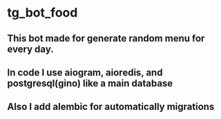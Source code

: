 # tg_bot_food
## This bot made for generate random menu for every day.
## In code I use aiogram, aioredis, and postgresql(gino) like a main database
## Also I add alembic for automatically migrations
